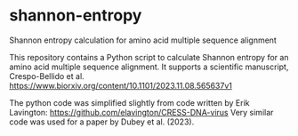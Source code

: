 # shannon-entropy
Shannon entropy calculation for amino acid multiple sequence alignment

This repository contains a Python script to calculate Shannon entropy for an amino acid multiple sequence alignment.
It supports a scientific manuscript,
Crespo-Bellido et al.
https://www.biorxiv.org/content/10.1101/2023.11.08.565637v1

The python code was simplified slightly
from code written by Erik Lavington:
https://github.com/elavington/CRESS-DNA-virus
Very similar code was used
for a paper by Dubey et al. (2023).
